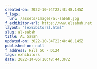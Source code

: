 ```yaml
---
created-on: 2022-10-04T22:48:48.145Z
f_logo:
  url: /assets/images/al-sabah.jpg
f_exhibitor-url: https://www.elsabah.net
layout: "[exhibitors].html"
slug: al-sabah
title: AL Sabah
updated-on: 2022-10-04T22:48:48.145Z
published-on: null
f_address: Hall 5C - D124
tags: exhibitors
date: 2022-10-05T10:48:44.397Z
---
```

